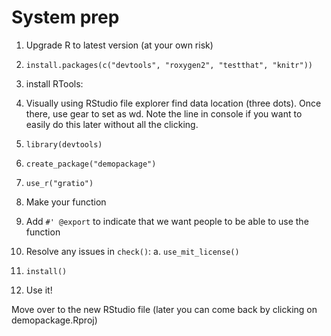# System prep
1. Upgrade R to latest version (at your own risk)
2. `install.packages(c("devtools", "roxygen2", "testthat", "knitr"))`
3. install RTools: 




1. Visually using RStudio file explorer find data location (three dots). Once there, use gear to set as wd. Note the line in console if you want to easily do this later without all the clicking.
2. `library(devtools)`
3. `create_package("demopackage")`
4. `use_r("gratio")`
5. Make your function
6. Add `#' @export` to indicate that we want people to be able to use the function
7. Resolve any issues in `check()`:
    a. `use_mit_license()`
8. `install()`
9. Use it!

Move over to the new RStudio file (later you can come back by clicking on demopackage.Rproj)
